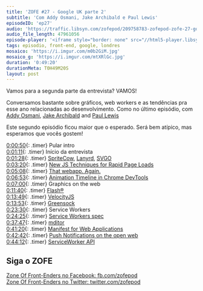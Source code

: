 ```yaml
---
title: 'ZOFE #27 - Google UK parte 2'
subtitle: 'Com Addy Osmani, Jake Archibald e Paul Lewis'
episodeID: 'ep27'
audio: 'https://traffic.libsyn.com/zofepod/209758783-zofepod-zofe-27-google-uk-parte-2.m4a'
audio_file_length: 47961056
episode-player: '<iframe style="border: none" src="//html5-player.libsyn.com/embed/episode/id/7032626/height/90/theme/custom/autoplay/no/autonext/no/thumbnail/yes/preload/no/no_addthis/no/direction/backward/render-playlist/no/custom-color/87A93A/" height="90" width="100%" scrolling="no"  allowfullscreen webkitallowfullscreen mozallowfullscreen oallowfullscreen msallowfullscreen></iframe>'
tags: episodio, front-end, google, londres
mosaico: 'https://i.imgur.com/m0b2GiM.jpg'
mosaico_g: 'https://i.imgur.com/mtXRlGc.jpg'
duration: '0:49:20'
durationMeta: T0H49M20S
layout: post
---
```


Vamos para a segunda parte da entrevista? VAMOS!

Conversamos bastante sobre gráficos, web workers e as tendências pra esse ano relacionadas ao desenvolvimento. Como no último episódio, com [Addy Osmani](https://twitter.com/addyosmani), [Jake Archibald](https://twitter.com/jaffathecake) and [Paul Lewis](https://twitter.com/aerotwist)

<!-- excerpt -->

Este segundo episódio ficou maior que o esperado. Será bem atípico, mas esperamos que vocês gostem!

[0:00:50](#t=0:00:50){: .timer} Pular intro<br>
[0:01:11](#t=0:01:11){: .timer} Início da entrevista<br>
[0:01:28](#t=0:01:28){: .timer} [SpriteCow](http://spritecow.com/), [Lanyrd](http://lanyrd.com/), [SVGO](http://jakearchibald.github.io/svgomg) <br>
[0:03:20](#t=0:03:20){: .timer} [New JS Techniques for Rapid Page Loads](http://blog.chromium.org/2015/03/new-javascript-techniques-for-rapid.html)<br>
[0:05:08](#t=0:05:08){: .timer} [That webapp. Again.](https://theairhorner.appspot.com/)<br>
[0:06:53](#t=0:06:53){: .timer} [Animation Timeline in Chrome DevTools](https://www.youtube.com/watch?v=U9xfYbKxosI)<br>
[0:07:00](#t=0:07:00){: .timer} Graphics on the web<br>
[0:11:40](#t=0:11:40){: .timer} [Flash®](https://www.youtube.com/watch?v=ee925OTFBCA)<br>
[0:13:49](#t=0:13:49){: .timer} [VelocityJS](http://julian.com/research/velocity/)<br>
[0:13:53](#t=0:13:53){: .timer} [Greensock](http://greensock.com/gsap)<br>
[0:23:30](#t=0:23:30){: .timer} Service Workers<br>
[0:24:25](#t=0:24:25){: .timer} [Service Workers spec](http://www.w3.org/TR/service-workers/)<br>
[0:37:47](#t=0:37:47){: .timer} [mditor](https://github.com/danielfilho/mditor)<br>
[0:41:20](#t=0:41:20){: .timer} [Manifest for Web Applications](https://w3c.github.io/manifest/)<br>
[0:42:42](#t=0:42:42){: .timer} [Push Notifications on the open web](https://developers.google.com/web/updates/2015/03/push-notificatons-on-the-open-web?hl=en)<br>
[0:44:12](#t=0:44:12){: .timer} [ServiceWorker API](https://developer.mozilla.org/en-US/docs/Web/API/ServiceWorker_API)<br>

## Siga o ZOFE

[Zone Of Front-Enders no Facebook: fb.com/zofepod](http://fb.com/zofepod/ 'ZOFE no Facebook: fb.com/zofepod')<br>
[Zone Of Front-Enders no Twitter: twitter.com/zofepod](http://twitter.com/zofepod/ 'ZOFE no Twitter')<br>
